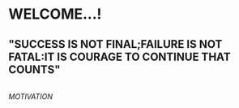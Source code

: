 #  <h1> WELCOME...!
##  <h2> "SUCCESS IS NOT FINAL;FAILURE IS NOT FATAL:IT IS COURAGE TO CONTINUE THAT COUNTS"
######  <h6> MOTIVATION
